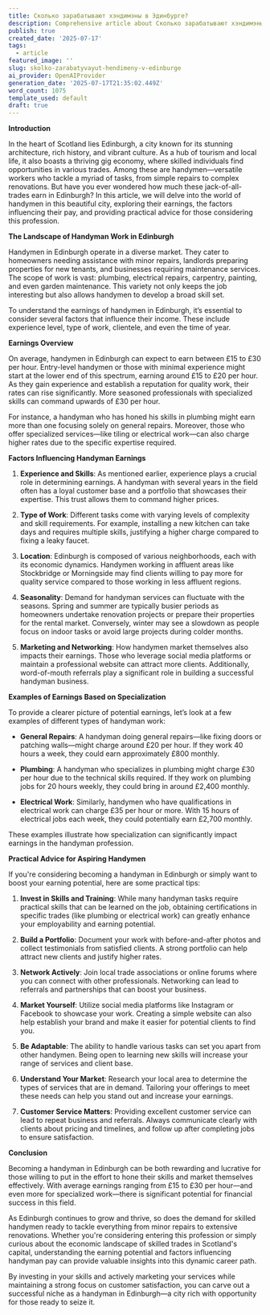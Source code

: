 ```yaml
---
title: Сколько зарабатывают хэндимэны в Эдинбурге?
description: Comprehensive article about Сколько зарабатывают хэндимэны в Эдинбурге?
publish: true
created_date: '2025-07-17'
tags:
  - article
featured_image: ''
slug: skolko-zarabatyvayut-hendimeny-v-edinburge
ai_provider: OpenAIProvider
generation_date: '2025-07-17T21:35:02.449Z'
word_count: 1075
template_used: default
draft: true
---
```

**Introduction**

In the heart of Scotland lies Edinburgh, a city known for its stunning architecture, rich history, and vibrant culture. As a hub of tourism and local life, it also boasts a thriving gig economy, where skilled individuals find opportunities in various trades. Among these are handymen—versatile workers who tackle a myriad of tasks, from simple repairs to complex renovations. But have you ever wondered how much these jack-of-all-trades earn in Edinburgh? In this article, we will delve into the world of handymen in this beautiful city, exploring their earnings, the factors influencing their pay, and providing practical advice for those considering this profession.

**The Landscape of Handyman Work in Edinburgh**

Handymen in Edinburgh operate in a diverse market. They cater to homeowners needing assistance with minor repairs, landlords preparing properties for new tenants, and businesses requiring maintenance services. The scope of work is vast: plumbing, electrical repairs, carpentry, painting, and even garden maintenance. This variety not only keeps the job interesting but also allows handymen to develop a broad skill set.

To understand the earnings of handymen in Edinburgh, it’s essential to consider several factors that influence their income. These include experience level, type of work, clientele, and even the time of year.

**Earnings Overview**

On average, handymen in Edinburgh can expect to earn between £15 to £30 per hour. Entry-level handymen or those with minimal experience might start at the lower end of this spectrum, earning around £15 to £20 per hour. As they gain experience and establish a reputation for quality work, their rates can rise significantly. More seasoned professionals with specialized skills can command upwards of £30 per hour.

For instance, a handyman who has honed his skills in plumbing might earn more than one focusing solely on general repairs. Moreover, those who offer specialized services—like tiling or electrical work—can also charge higher rates due to the specific expertise required.

**Factors Influencing Handyman Earnings**

1. **Experience and Skills**: As mentioned earlier, experience plays a crucial role in determining earnings. A handyman with several years in the field often has a loyal customer base and a portfolio that showcases their expertise. This trust allows them to command higher prices.

2. **Type of Work**: Different tasks come with varying levels of complexity and skill requirements. For example, installing a new kitchen can take days and requires multiple skills, justifying a higher charge compared to fixing a leaky faucet.

3. **Location**: Edinburgh is composed of various neighborhoods, each with its economic dynamics. Handymen working in affluent areas like Stockbridge or Morningside may find clients willing to pay more for quality service compared to those working in less affluent regions.

4. **Seasonality**: Demand for handyman services can fluctuate with the seasons. Spring and summer are typically busier periods as homeowners undertake renovation projects or prepare their properties for the rental market. Conversely, winter may see a slowdown as people focus on indoor tasks or avoid large projects during colder months.

5. **Marketing and Networking**: How handymen market themselves also impacts their earnings. Those who leverage social media platforms or maintain a professional website can attract more clients. Additionally, word-of-mouth referrals play a significant role in building a successful handyman business.

**Examples of Earnings Based on Specialization**

To provide a clearer picture of potential earnings, let’s look at a few examples of different types of handyman work:

- **General Repairs**: A handyman doing general repairs—like fixing doors or patching walls—might charge around £20 per hour. If they work 40 hours a week, they could earn approximately £800 monthly.

- **Plumbing**: A handyman who specializes in plumbing might charge £30 per hour due to the technical skills required. If they work on plumbing jobs for 20 hours weekly, they could bring in around £2,400 monthly.

- **Electrical Work**: Similarly, handymen who have qualifications in electrical work can charge £35 per hour or more. With 15 hours of electrical jobs each week, they could potentially earn £2,700 monthly.

These examples illustrate how specialization can significantly impact earnings in the handyman profession.

**Practical Advice for Aspiring Handymen**

If you're considering becoming a handyman in Edinburgh or simply want to boost your earning potential, here are some practical tips:

1. **Invest in Skills and Training**: While many handyman tasks require practical skills that can be learned on the job, obtaining certifications in specific trades (like plumbing or electrical work) can greatly enhance your employability and earning potential.

2. **Build a Portfolio**: Document your work with before-and-after photos and collect testimonials from satisfied clients. A strong portfolio can help attract new clients and justify higher rates.

3. **Network Actively**: Join local trade associations or online forums where you can connect with other professionals. Networking can lead to referrals and partnerships that can boost your business.

4. **Market Yourself**: Utilize social media platforms like Instagram or Facebook to showcase your work. Creating a simple website can also help establish your brand and make it easier for potential clients to find you.

5. **Be Adaptable**: The ability to handle various tasks can set you apart from other handymen. Being open to learning new skills will increase your range of services and client base.

6. **Understand Your Market**: Research your local area to determine the types of services that are in demand. Tailoring your offerings to meet these needs can help you stand out and increase your earnings.

7. **Customer Service Matters**: Providing excellent customer service can lead to repeat business and referrals. Always communicate clearly with clients about pricing and timelines, and follow up after completing jobs to ensure satisfaction.

**Conclusion**

Becoming a handyman in Edinburgh can be both rewarding and lucrative for those willing to put in the effort to hone their skills and market themselves effectively. With average earnings ranging from £15 to £30 per hour—and even more for specialized work—there is significant potential for financial success in this field.

As Edinburgh continues to grow and thrive, so does the demand for skilled handymen ready to tackle everything from minor repairs to extensive renovations. Whether you're considering entering this profession or simply curious about the economic landscape of skilled trades in Scotland's capital, understanding the earning potential and factors influencing handyman pay can provide valuable insights into this dynamic career path.

By investing in your skills and actively marketing your services while maintaining a strong focus on customer satisfaction, you can carve out a successful niche as a handyman in Edinburgh—a city rich with opportunity for those ready to seize it.
